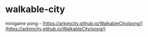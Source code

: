 # walkable-city

minigame pong - [https://arkimcity.github.io/WalkableCity/pong/](https://arkimcity.github.io/WalkableCity/pong/)
